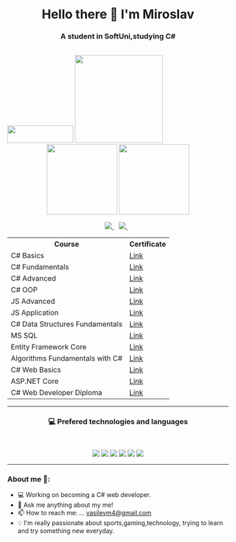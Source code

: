 <h1 align='center'>
  Hello there 👋 I'm Miroslav
</h1>

<h3 align='center'>
  A student in SoftUni,studying C#
</h3>

   <br text-align = 'center'>
  <img width="150" height="40" src="https://visitor-badge.glitch.me/badge?page_id=mirakis97">
  <img width="200"  src="https://media.giphy.com/media/xbLZjyMNQqEpTKjkSm/giphy.gif">
   <br>
  
   
<div align='center'>
  <img height="160em" src="https://github-readme-stats-eight-theta.vercel.app/api?username=mirakis97&show_icons=true&theme=react&include_all_commits=true&count_private=true "/>
  <img height="160em" src="https://github-readme-stats-eight-theta.vercel.app/api/top-langs/?username=mirakis97&layout=compact&langs_count=8&hide=java,r&theme=react"/>
</div>

<p align='center'>
  <a href="https://www.linkedin.com/in/miroslav-vasilev-51867b1b7/">
    <img src="https://img.shields.io/badge/linkedin-%230077B5.svg?&style=for-the-badge&logo=linkedin&logoColor=white" />
  </a>&nbsp;&nbsp;
  <a href="mailto:vasilevm4@gmail.com">
    <img src="https://img.shields.io/badge/Gmail-D14836?style=for-the-badge&logo=gmail&logoColor=white" />
  </a>&nbsp;&nbsp;
</p>
 
 <table align='center'>
  <tr>
    <th>Course</th>
    <th>Certificate</th>
  </tr>
  <tr>
    <td>
      C# Basics
    </td>
    <td>
      <a href="https://softuni.bg/certificates/details/88182/31a97c1d">
        Link
      </a>
    </td>
  </tr>
  <tr>
    <td>  
      C# Fundamentals
    </td>
    <td>
      <a href="https://softuni.bg/certificates/details/112569/20ff0d65">
        Link
      </a>
    </td>
  </tr>
  <tr>
    <td>
      C# Advanced
        </td>
    <td>
      <a href="https://softuni.bg/certificates/details/98193/17d4a4b7">
      Link
        </a>
    </td>
  </tr>
  <tr>
    <td>
      C# OOP
    </td>
        <td>
      <a href="https://softuni.bg/certificates/details/104344/428c1b11">
      Link
        </a>
    </td>
  </tr>
  <tr>
    <td>
      JS Advanced
    </td>
    <td>
      <a href="https://softuni.bg/certificates/details/110455/2fc8a2ed">
      Link
        </a>
    </td>
  </tr>
  <tr>
    <td>
      JS Application
    </td>
    <td>
      <a href="https://softuni.bg/certificates/details/110351/c11c5c49">
      Link
        </a>
    </td>
  </tr>
  <tr>
    <td>
      C# Data Structures Fundamentals
    </td>
    <td>
      <a href="https://softuni.bg/certificates/details/110035/10151c49">
        Link
      </a>
    </td>
  </tr>
  <tr>
    <td>
      MS SQL
    </td>
    <td>
      <a href="https://softuni.bg/certificates/details/113983/54ef09dc">
      Link
        </a>
    </td>
  </tr>
   <tr>
    <td>
      Entity Framework Core
    </td>
    <td>
      <a href="https://softuni.bg/certificates/details/119133/7bc21705">
      Link
        </a>
    </td>
  </tr>
    <tr>
    <td>
      Algorithms Fundamentals with C#
    </td>
    <td>
      <a href="https://softuni.bg/certificates/details/123071/2fd48a16">
      Link
        </a>
    </td>
  </tr>
     <tr>
    <td>
      C# Web Basics
    </td>
    <td>
      <a href="https://softuni.bg/certificates/details/126314/cb00f3c1">
      Link
        </a>
    </td>
  </tr>
  <tr>
    <td>
      ASP.NET Core
    </td>
    <td>
      <a href="https://softuni.bg/certificates/details/132681/ab70e4e4">
      Link
        </a>
    </td>
  </tr>
    <tr>
    <td>
      C# Web Developer Diploma
    </td>
    <td>
      <a href="https://softuni.bg/certificates/details/137260/286c6df0">
      Link
        </a>
    </td>
  </tr>
</table>

---

<h3 align='center'>💻 Prefered technologies and languages</h3><br/>
<p align='center'>
  <img src="https://img.shields.io/badge/C Sharp-239120?style=for-the-badge&logo=c-sharp&logoColor=white">
  <img src="https://img.shields.io/badge/.NET-512BD4?style=for-the-badge&logo=.net&logoColor=white">
  <img src="https://img.shields.io/badge/Microsoft SQL Server-CC2927?style=for-the-badge&logo=microsoft-sql-server&logoColor=white">
  <img src="https://img.shields.io/badge/JavaScript-F7DF1E?style=for-the-badge&logo=javascript&logoColor=black">
  <img src="https://img.shields.io/badge/HTML5-E34F26?style=for-the-badge&logo=html5&logoColor=white">
  <img src="https://img.shields.io/badge/CSS3-1572B6?style=for-the-badge&logo=css3&logoColor=white">
</p>

---

<h3>About me 👻:</h3>

- 💻 Working on becoming a C# web developer.
- 💬 Ask me anything about my me!
- 📫 How to reach me: ... vasilevm4@gmail.com
- 💡 I'm really passionate about sports,gaming,technology, trying to learn and try something new everyday.

